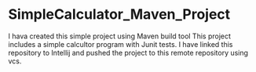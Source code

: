 # SimpleCalculator_Maven_Project
I hava created this simple project using Maven build tool
This project includes a simple calcultor program with Junit tests.
I have linked this repository to Intellij and pushed the project to this remote repository using vcs.
